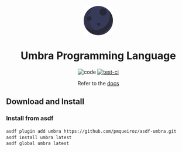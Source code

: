 <div align="center">

<img src=".github/logo.svg" width="80px" align="center" />

# Umbra Programming Language

![code](https://img.shields.io/github/languages/code-size/umbra-lang/umbra)
[![test-ci](https://github.com/pmqueiroz/umbra/actions/workflows/ci.yml/badge.svg)](https://github.com/pmqueiroz/umbra/actions/workflows/ci.yml)

Refer to the [docs](https://umbra.pmqueiroz.dev)
 
</div>

## Download and Install

### Install from asdf

```sh
asdf plugin add umbra https://github.com/pmqueiroz/asdf-umbra.git
asdf install umbra latest
asdf global umbra latest
```
